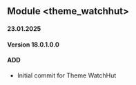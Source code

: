 ## Module <theme_watchhut>

#### 23.01.2025
#### Version 18.0.1.0.0
#### ADD
- Initial commit for Theme WatchHut
